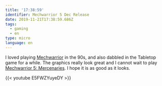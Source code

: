 ```yaml
---
title: '17:38:59'
identifier: Mechwarrior 5 Dec Release
date: 2019-11-21T17:38:59.686Z
tags:
  - gaming
  - en
type: micro
language: en
---
```

I loved playing [Mechwarrior](https://en.wikipedia.org/wiki/MechWarrior) in the 90s, and also dabbled in the Tabletop game for a while. The graphics really look great and I cannot wait to play [Mechwarrior 5: Mercenaries](https://mw5mercs.com/). I hope it is as good as it looks.

{{< youtube E5FWZYuyeDY >}}
